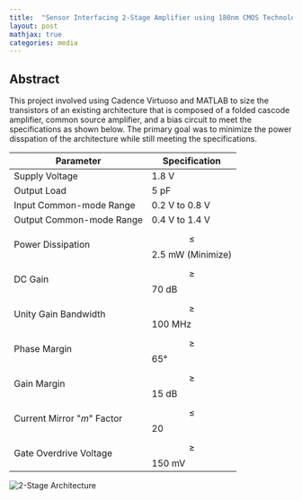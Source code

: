 ```yaml
---
title:  "Sensor Interfacing 2-Stage Amplifier using 180nm CMOS Technology"
layout: post
mathjax: true
categories: media
---
```


## Abstract

This project involved using Cadence Virtuoso and MATLAB to size the transistors of an existing architecture that is composed of a folded cascode amplifier, common source amplifier, and a bias circuit to meet the specifications as shown below. The primary goal was to minimize the power disspation of the architecture while still meeting the specifications.


| Parameter                  | Specification             | 
|----------------------------|---------------------------|
| Supply Voltage             | 1.8 V                     | 
| Output Load                | 5 pF                      |
| Input Common-mode Range    | 0.2 V to 0.8 V            | 
| Output Common-mode Range   | 0.4 V to 1.4 V            | 
| Power Dissipation          | $$\le$$ 2.5 mW (Minimize) |
| DC Gain                    | $$\ge$$ 70 dB             |
| Unity Gain Bandwidth       | $$\ge$$ 100 MHz           |
| Phase Margin               | $$\ge$$ 65°               |
| Gain Margin                | $$\ge$$ 15 dB             |
| Current Mirror "_m_" Factor| $$\le$$ 20                |
| Gate Overdrive Voltage     | $$\ge$$ 150 mV            |


![2-Stage Architecture](/assets/images/2stageampsch.jpg)






